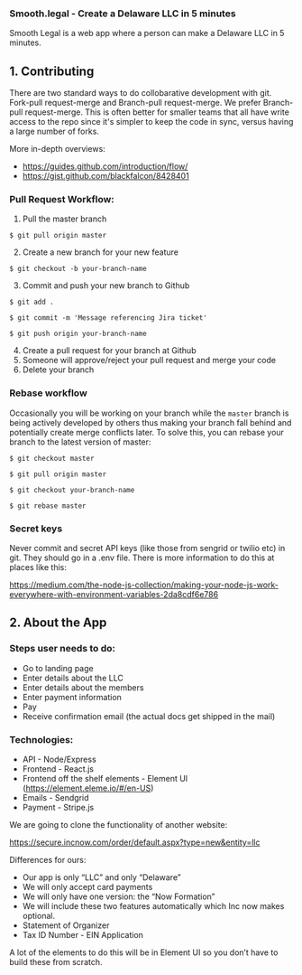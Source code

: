 ### Smooth.legal - Create a Delaware LLC in 5 minutes

Smooth Legal is a web app where a person can make a Delaware LLC in 5 minutes.

## 1. Contributing

There are two standard ways to do collobarative development with git. Fork-pull request-merge and Branch-pull request-merge. We prefer Branch-pull request-merge. This is often better for smaller teams that all have write access to the repo since it's simpler to keep the code in sync, versus having a large number of forks.

More in-depth overviews:

- https://guides.github.com/introduction/flow/
- https://gist.github.com/blackfalcon/8428401

### Pull Request Workflow:

1. Pull the master branch

```
$ git pull origin master
```

2. Create a new branch for your new feature

```
$ git checkout -b your-branch-name
```

3. Commit and push your new branch to Github

```
$ git add . 

$ git commit -m 'Message referencing Jira ticket'

$ git push origin your-branch-name
```
4. Create a pull request for your branch at Github
5. Someone will approve/reject your pull request and merge your code
6. Delete your branch

### Rebase workflow

Occasionally you will be working on your branch while the `master` branch is being actively developed by others thus making your branch fall behind and potentially create merge conflicts later. To solve this, you can rebase your branch to the latest version of master:

```
$ git checkout master

$ git pull origin master

$ git checkout your-branch-name

$ git rebase master 
```

### Secret keys

Never commit and secret API keys (like those from sengrid or twilio etc) in git. They should go in a .env file. There is more information to do this at places like this:

https://medium.com/the-node-js-collection/making-your-node-js-work-everywhere-with-environment-variables-2da8cdf6e786


## 2. About the App


### Steps user needs to do:

- Go to landing page 
- Enter details about the LLC
- Enter details about the members 
- Enter payment information
- Pay 
- Receive confirmation email (the actual docs get shipped in the mail)

### Technologies: 

- API - Node/Express 
- Frontend - React.js
- Frontend off the shelf elements - Element UI (https://element.eleme.io/#/en-US)
- Emails - Sendgrid 
- Payment - Stripe.js 

We are going to clone the functionality of another website:

https://secure.incnow.com/order/default.aspx?type=new&entity=llc

Differences for ours:

- Our app is only “LLC” and only “Delaware” 
- We will only accept card payments
- We will only have one version: the “Now Formation” 
- We will include these two features automatically which Inc now makes optional.
- Statement of Organizer
- Tax ID Number - EIN Application

A lot of the elements to do this will be in Element UI so you don’t have to build these from scratch.
